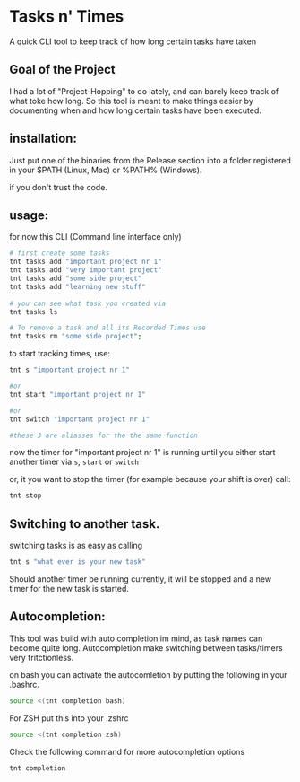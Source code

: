 # Tasks n' Times
A quick CLI tool to keep track of how long certain tasks have taken


## Goal of the Project

I had a lot of "Project-Hopping" to do lately, and can barely keep track of what toke how long.
So this tool is meant to make things easier by documenting when and how long certain tasks have been executed.


## installation:
Just put one of the binaries from the Release section into a folder registered in your $PATH (Linux, Mac)  or %PATH% (Windows).

if you don't trust the code.


## usage:
for now this CLI (Command line interface only)

```bash
# first create some tasks 
tnt tasks add "important project nr 1"
tnt tasks add "very important project"
tnt tasks add "some side project"
tnt tasks add "learning new stuff"
   
# you can see what task you created via
tnt tasks ls

# To remove a task and all its Recorded Times use
tnt tasks rm "some side project";
```

to start tracking times, use:
```bash
tnt s "important project nr 1"

#or
tnt start "important project nr 1"

#or
tnt switch "important project nr 1"

#these 3 are aliasses for the the same function
```

now the timer for "important project nr 1" is running until you either start
another timer via `s`, `start` or `switch`

or, it you want to stop the timer (for example because your shift is over) call:

```bash
tnt stop
```

## Switching to another task.
switching tasks is as easy as calling 
```bash
tnt s "what ever is your new task"
```
Should another timer be running currently, it will be stopped and a new timer for the new task is started.


## Autocompletion:
This tool was build with auto completion im mind, as task names can become quite long.
Autocompletion make switching between tasks/timers very fritctionless.

on bash you can activate the autocomletion by putting the following in your .bashrc.
```bash
source <(tnt completion bash)
```

For ZSH put this into your .zshrc
```bash
source <(tnt completion zsh)
```

Check the following command for more autocompletion options
```bash
tnt completion 
```
